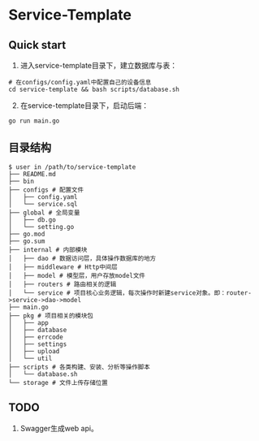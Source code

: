 # Service-Template

## Quick start

1. 进入service-template目录下，建立数据库与表：

```shell
# 在configs/config.yaml中配置自己的设备信息
cd service-template && bash scripts/database.sh
```

2. 在service-template目录下，启动后端：

```shell
go run main.go
```

## 目录结构

```shell
$ user in /path/to/service-template
├── README.md
├── bin
├── configs # 配置文件
│   ├── config.yaml
│   └── service.sql
├── global # 全局变量
│   ├── db.go
│   └── setting.go
├── go.mod
├── go.sum
├── internal # 内部模块
│   ├── dao # 数据访问层，具体操作数据库的地方
│   ├── middleware # Http中间层
│   ├── model # 模型层，用户存放model文件
│   ├── routers # 路由相关的逻辑
│   └── service # 项目核心业务逻辑，每次操作时新建service对象。即：router->service->dao->model
├── main.go
├── pkg # 项目相关的模块包
│   ├── app
│   ├── database
│   ├── errcode
│   ├── settings
│   ├── upload
│   └── util
├── scripts # 各类构建、安装、分析等操作脚本
│   └── database.sh
└── storage # 文件上传存储位置
```

## TODO

1. Swagger生成web api。